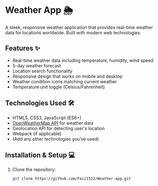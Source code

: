 # Weather App 🌦️

A sleek, responsive weather application that provides real-time weather data for locations worldwide. Built with modern web technologies.

## Features ✨

- Real-time weather data including temperature, humidity, wind speed
- 5-day weather forecast
- Location search functionality
- Responsive design that works on mobile and desktop
- Weather condition icons matching current weather
- Temperature unit toggle (Celsius/Fahrenheit)

## Technologies Used 🛠️

- HTML5, CSS3, JavaScript (ES6+)
- [OpenWeatherMap API](https://openweathermap.org/) for weather data
- Geolocation API for detecting user's location
- Webpack (if applicable)
- (Add any other technologies you've used)

## Installation & Setup 💻

1. Clone the repository:
   ```bash
   git clone https://github.com/Faiz1512/Weather-app.git
